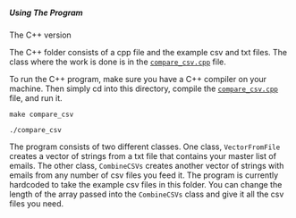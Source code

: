 ##### Using The Program

The C++ version

The C++ folder consists of a cpp file and the example csv and txt files. The class where the work is done is in the [`compare_csv.cpp`](./compare_csv.cpp) file.

To run the C++ program, make sure you have a C++ compiler on your machine. Then simply cd into this directory, compile the [`compare_csv.cpp`](./compare_csv.cpp) file, and run it.

```
make compare_csv
```

```
./compare_csv
```

The program consists of two different classes. One class, ```VectorFromFile``` creates a vector of strings from a txt file that contains your master list of emails. The other class, ```CombineCSVs``` creates another vector of strings with emails from any number of csv files you feed it. The program is currently hardcoded to take the example csv files in this folder. You can change the length of the array passed into the ```CombineCSVs``` class and give it all the csv files you need.
